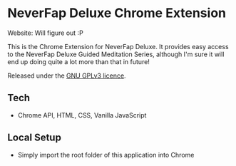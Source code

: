 # NeverFap Deluxe Chrome Extension

Website: Will figure out :P

This is the Chrome Extension for NeverFap Deluxe. It provides easy access to the NeverFap Deluxe Guided Meditation Series, although I'm sure it will end up doing quite a lot more than that in future!

Released under the [GNU GPLv3 licence](https://github.com/neverfap-deluxe/nfd-chrome/blob/master/LICENSE).

## Tech

- Chrome API, HTML, CSS, Vanilla JavaScript

## Local Setup

- Simply import the root folder of this application into Chrome

